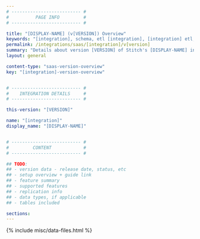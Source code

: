 ```yaml
---
# -------------------------- #
#          PAGE INFO         #
# -------------------------- #

title: "[DISPLAY-NAME] (v[VERSION]) Overview"
keywords: "[integration], schema, etl [integration], [integration] etl, [integration] schema"
permalink: /integrations/saas/[integration]/v[version]
summary: "Details about version [VERSION] of Stitch's [DISPLAY-NAME] integration, including supported features, setup guides, and replication info."
layout: general

content-type: "saas-version-overview"
key: "[integration]-version-overview"


# -------------------------- #
#    INTEGRATION DETAILS     #
# -------------------------- #

this-version: "[VERSION]"

name: "[integration]"
display_name: "[DISPLAY-NAME]"


# -------------------------- #
#         CONTENT            #
# -------------------------- #

## TODO:
## - version data - release date, status, etc
## - setup overview + guide link
## - feature summary
## - supported features
## - replication info
## - data types, if applicable
## - tables included

sections:
---
```

{% include misc/data-files.html %}